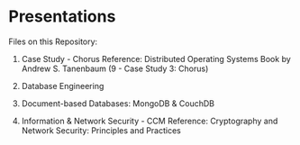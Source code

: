 # Presentations
Files on this Repository:

1. Case Study - Chorus
   Reference: Distributed Operating Systems Book by Andrew S. Tanenbaum
   (9 - Case Study 3: Chorus)

2. Database Engineering
3. Document-based Databases: MongoDB & CouchDB
4. Information & Network Security - CCM
   Reference: Cryptography and Network Security: Principles and Practices
